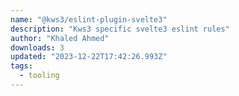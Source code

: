 ```yaml
---
name: "@kws3/eslint-plugin-svelte3"
description: "Kws3 specific svelte3 eslint rules"
author: "Khaled Ahmed"
downloads: 3
updated: "2023-12-22T17:42:26.993Z"
tags: 
  - tooling
---
```

